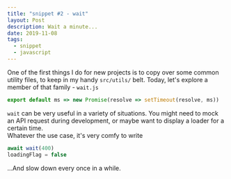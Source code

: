```yaml
---
title: "snippet #2 - wait"
layout: Post
description: Wait a minute...
date: 2019-11-08
tags:
  - snippet
  - javascript
---
```


One of the first things I do for new projects is to copy over some common utility files,
to keep in my handy `src/utils/` belt. Today, let's explore a member of that family -
`wait.js`

```js
export default ms => new Promise(resolve => setTimeout(resolve, ms))
```

`wait` can be very useful in a variety of situations. You might need to mock an API
request during development, or maybe want to display a loader for a certain time.\
Whatever the use case, it's very comfy to write
```js
await wait(400)
loadingFlag = false
```

...And slow down every once in a while.